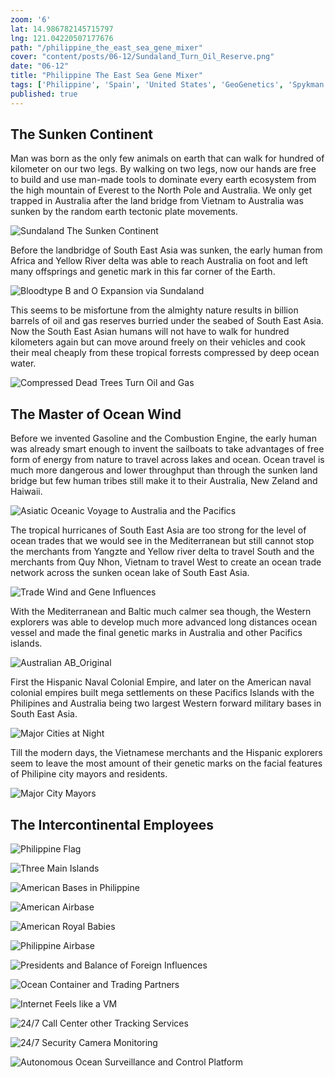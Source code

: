 ```yaml
---
zoom: '6'
lat: 14.986782145715797
lng: 121.04220507177676
path: "/philippine_the_east_sea_gene_mixer"
cover: "content/posts/06-12/Sundaland_Turn_Oil_Reserve.png"
date: "06-12"
title: "Philippine The East Sea Gene Mixer"
tags: ['Philippine', 'Spain', 'United States', 'GeoGenetics', 'Spykman World', 'Nicholas Spykman'] 
published: true
---
```

## The Sunken Continent

Man was born as the only few animals on earth that can walk for hundred of kilometer on our two legs. By walking on two legs, now our hands are free to build and use man-made tools to dominate every earth ecosystem from the high mountain of Everest to the North Pole and Australia. We only get trapped in Australia after the land bridge from Vietnam to Australia was sunken by the random earth tectonic plate movements.

![Sundaland The Sunken Continent](https://storage.googleapis.com/spykman-world/The%20Sunken%20Sundaland.png)

Before the landbridge of South East Asia was sunken, the early human from Africa and Yellow River delta was able to reach Australia on foot and left many offsprings and genetic mark in this far corner of the Earth. 

![Bloodtype B and O Expansion via Sundaland](https://storage.googleapis.com/spykman-world/Blood%20Type%20B%20%20and%20O%20Expansion%20via%20Sundaland.png)

This seems to be misfortune from the almighty nature results in billion barrels of oil and gas reserves burried under the seabed of South East Asia. Now the South East Asian humans will not have to walk for hundred kilometers again but can move around freely on their vehicles and cook their meal cheaply from these tropical forrests compressed by deep ocean water.

![Compressed Dead Trees Turn Oil and Gas](https://storage.googleapis.com/spykman-world/Compressed%20Dead%20Trees%20Turn%20OIL%20and%20GAS.png)

## The Master of Ocean Wind

Before we invented Gasoline and the Combustion Engine, the early human was already smart enough to invent the sailboats to take advantages of free form of energy from nature to travel across lakes and ocean. Ocean travel is much more dangerous and lower throughput than through the sunken land bridge but few human tribes still make it to their Australia, New Zeland and Haiwaii. 

![Asiatic Oceanic Voyage to Australia and the Pacifics](https://storage.googleapis.com/spykman-world/Australian_Aboriginal_Sail_Boat.png)

The tropical hurricanes of South East Asia are too strong for the level of ocean trades that we would see in the Mediterranean but still cannot stop the merchants from Yangzte and Yellow river delta to travel South and the merchants from Quy Nhon, Vietnam to travel West to create an ocean trade network across the sunken ocean lake of South East Asia. 

![Trade Wind and Gene Influences](https://storage.googleapis.com/spykman-world/Trade%20Wind%20and%20Gene%20Influence.png)

With the Mediterranean and Baltic much calmer sea though, the Western explorers was able to develop much more advanced long distances ocean vessel and made the final genetic marks in Australia and other Pacifics islands.

![Australian AB_Original](https://storage.googleapis.com/spykman-world/Australian%20AB_Original.png)

First the Hispanic Naval Colonial Empire, and later on the American naval colonial empires built mega settlements on these Pacifics Islands with the Philipines and Australia being two largest Western forward military bases in South East Asia.

![Major Cities at Night](https://storage.googleapis.com/spykman-world/Large%20Metros.png)

Till the modern days, the Vietnamese merchants and the Hispanic explorers seem to leave the most amount of their genetic marks on the facial features of Philipine city mayors and residents.

![Major City Mayors](https://storage.googleapis.com/spykman-world/Philippine%20City%20Mayors.png)

## The Intercontinental Employees

![Philippine Flag](https://storage.googleapis.com/spykman-world/Philippine%20FLag.png)

![Three Main Islands](https://storage.googleapis.com/spykman-world/Main%20Island%20and%20Major%20Cities.png)

![American Bases in Philippine](https://storage.googleapis.com/spykman-world/US-Bases-in-Philippine.png)

![American Airbase](https://storage.googleapis.com/spykman-world/American%20Airbase.png)

![American Royal Babies](https://storage.googleapis.com/spykman-world/American%20Royal%20Babies.png)

![Philippine Airbase](https://storage.googleapis.com/spykman-world/Philippine%20Airbase.png)

![Presidents and Balance of Foreign Influences](https://storage.googleapis.com/spykman-world/Philippine%20Presidents.png)

![Ocean Container and Trading Partners](https://storage.googleapis.com/spykman-world/Ocean%20Container%20and%20Trade%20Influence.png)

![Internet Feels like a VM](https://storage.googleapis.com/spykman-world/Internet%20Feels%20like%20a%20VM.png)

![24/7 Call Center other Tracking Services](https://storage.googleapis.com/spykman-world/24_7_Call_Center_other_Tracking_services.png)

![24/7 Security Camera Monitoring](https://storage.googleapis.com/spykman-world/24_7_Security_Monitoring.jpg)

![Autonomous Ocean Surveillance and Control Platform](https://storage.googleapis.com/spykman-world/OCEAN%20SURVEILLANCE%20and%20CONTROL%20Platform.png)